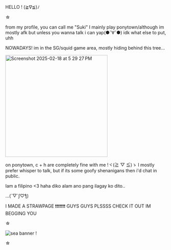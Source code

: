 HELLO ! (≧∇≦)ﾉ 


☆


from my profile, you can call me "Suki" I mainly play ponytown/although im mostly afk but unless you wanna talk i can yap(●ˇ∀ˇ●) 
idk what else to put, uhh

NOWADAYS! im in the SG/squid game area, mostly hiding behind this tree...

  
  <img width="319" alt="Screenshot 2025-02-18 at 5 29 27 PM" src="https://github.com/user-attachments/assets/87ca0a39-167c-4a82-9223-1f1950d7a175" />

  

on ponytown, c + h are completely fine with me !ヾ(≧ ▽ ≦)ゝ I mostly prefer whisper to talk, but if its some goofy shenanigans then i'd chat in public.


Iam a filipino <3 haha diko alam ano pang ilagay ko dito..


...(´▽`ʃ♡ƪ)


I MADE A STRAWPAGE ❗❗❗❗❗❗❗ GUYS GUYS PLSSSS CHECK IT OUT IM BEGGING YOU


☆

![sea banner !](https://github.com/user-attachments/assets/f1c81d39-05ce-403a-8cb6-2dee525eab2f)


☆
